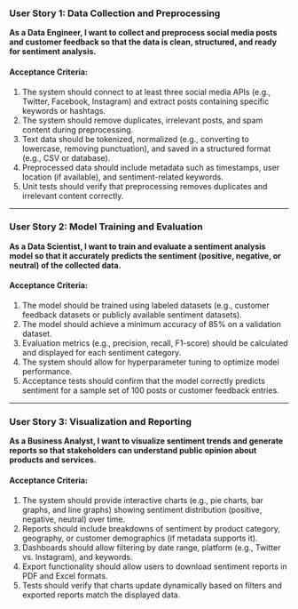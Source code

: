 ### User Story 1: Data Collection and Preprocessing  
**As a Data Engineer, I want to collect and preprocess social media posts and customer feedback so that the data is clean, structured, and ready for sentiment analysis.**

#### Acceptance Criteria:  
1. The system should connect to at least three social media APIs (e.g., Twitter, Facebook, Instagram) and extract posts containing specific keywords or hashtags.  
2. The system should remove duplicates, irrelevant posts, and spam content during preprocessing.  
3. Text data should be tokenized, normalized (e.g., converting to lowercase, removing punctuation), and saved in a structured format (e.g., CSV or database).  
4. Preprocessed data should include metadata such as timestamps, user location (if available), and sentiment-related keywords.  
5. Unit tests should verify that preprocessing removes duplicates and irrelevant content correctly.  

---

### User Story 2: Model Training and Evaluation  
**As a Data Scientist, I want to train and evaluate a sentiment analysis model so that it accurately predicts the sentiment (positive, negative, or neutral) of the collected data.**

#### Acceptance Criteria:  
1. The model should be trained using labeled datasets (e.g., customer feedback datasets or publicly available sentiment datasets).  
2. The model should achieve a minimum accuracy of 85% on a validation dataset.  
3. Evaluation metrics (e.g., precision, recall, F1-score) should be calculated and displayed for each sentiment category.  
4. The system should allow for hyperparameter tuning to optimize model performance.  
5. Acceptance tests should confirm that the model correctly predicts sentiment for a sample set of 100 posts or customer feedback entries.  

---

### User Story 3: Visualization and Reporting  
**As a Business Analyst, I want to visualize sentiment trends and generate reports so that stakeholders can understand public opinion about products and services.**

#### Acceptance Criteria:  
1. The system should provide interactive charts (e.g., pie charts, bar graphs, and line graphs) showing sentiment distribution (positive, negative, neutral) over time.  
2. Reports should include breakdowns of sentiment by product category, geography, or customer demographics (if metadata supports it).  
3. Dashboards should allow filtering by date range, platform (e.g., Twitter vs. Instagram), and keywords.  
4. Export functionality should allow users to download sentiment reports in PDF and Excel formats.  
5. Tests should verify that charts update dynamically based on filters and exported reports match the displayed data.  

